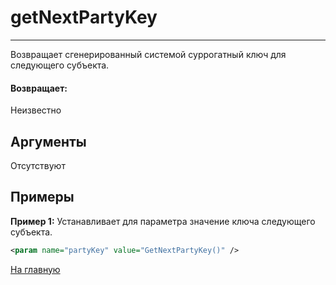 # getNextPartyKey

---

Возвращает сгенерированный системой суррогатный ключ для следующего субъекта.

#### Возвращает:

Неизвестно

## Аргументы

Отсутствуют

## Примеры

**Пример 1:** Устанавливает для параметра значение ключа следующего субъекта.
```xml
<param name="partyKey" value="GetNextPartyKey()" />
```



[На главную](./)
